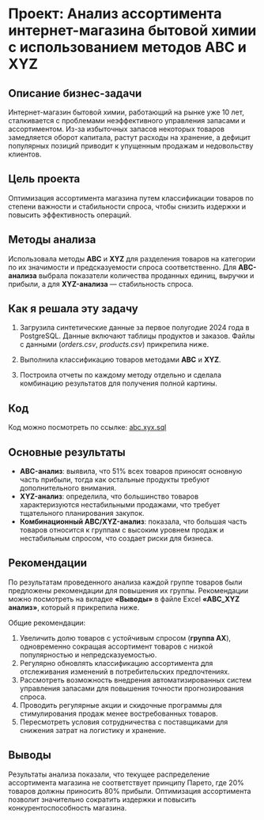 # Проект: Анализ ассортимента интернет-магазина бытовой химии с использованием методов ABC и XYZ

## Описание бизнес-задачи

Интернет-магазин бытовой химии, работающий на рынке уже 10 лет, сталкивается с проблемами неэффективного управления запасами и ассортиментом. Из-за избыточных запасов некоторых товаров замедляется оборот капитала, растут расходы на хранение, а дефицит популярных позиций приводит к упущенным продажам и недовольству клиентов.

## Цель проекта

Оптимизация ассортимента магазина путем классификации товаров по степени важности и стабильности спроса, чтобы снизить издержки и повысить эффективность операций.

## Методы анализа

Использовала методы **ABC** и **XYZ** для разделения товаров на категории по их значимости и предсказуемости спроса соответственно. Для **ABC-анализа** выбрала показатели количества проданных единиц, выручки и прибыли, а для **XYZ-анализа** — стабильность спроса.

## Как я решала эту задачу

1. Загрузила синтетические данные за первое полугодие 2024 года в PostgreSQL. Данные включают таблицы продуктов и заказов. Файлы с данными (*orders.csv*, *products.csv*) прикрепила ниже.

2. Выполнила классификацию товаров методами **ABC** и **XYZ**.

3. Построила отчеты по каждому методу отдельно и сделала комбинацию результатов для получения полной картины.

## Код

Код можно посмотреть по ссылке: [abc.xyx.sql](./scripts/abc.xyz.sql) 

## Основные результаты

* **ABC-анализ**: выявила, что 51% всех товаров приносят основную часть прибыли, тогда как остальные продукты требуют дополнительного внимания.
* **XYZ-анализ**: определила, что большинство товаров характеризуются нестабильными продажами, что требует тщательного планирования закупок.
* **Комбинационный ABC/XYZ-анализ**: показала, что большая часть товаров относится к группам с высоким уровнем продаж и нестабильным спросом, что создает риски для бизнеса.

## Рекомендации

По результатам проведенного анализа каждой группе товаров были предложены рекомендации для повышения их группы. Рекомендации можно посмотреть на вкладке **«Выводы»** в файле Excel **«ABC_XYZ анализ»**, который я прикрепила ниже.

Общие рекомендации:
1. Увеличить долю товаров с устойчивым спросом (**группа AX**), одновременно сокращая ассортимент товаров с низкой популярностью и непредсказуемостью.
2. Регулярно обновлять классификацию ассортимента для отслеживания изменений в потребительских предпочтениях.
3. Рассмотреть возможность внедрения автоматизированных систем управления запасами для повышения точности прогнозирования спроса.
4. Проводить регулярные акции и скидочные программы для стимулирования продаж менее востребованных товаров.
5. Пересмотреть условия сотрудничества с поставщиками для снижения затрат на логистику и хранение.

## Выводы

Результаты анализа показали, что текущее распределение ассортимента магазина не соответствует принципу Парето, где 20% товаров должны приносить 80% прибыли. Оптимизация ассортимента позволит значительно сократить издержки и повысить конкурентоспособность магазина.
